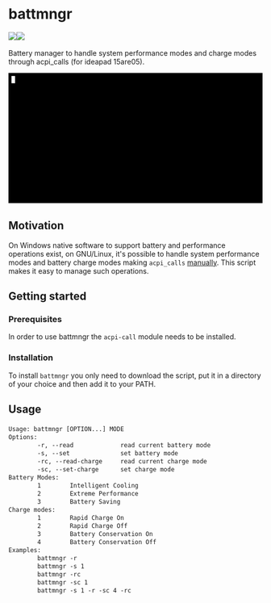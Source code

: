 # battmngr
![](https://img.shields.io/badge/made%20for-ideapad-blue)![](https://img.shields.io/github/license/0xless/battmngr)

Battery manager to handle system performance modes and charge modes through acpi_calls (for ideapad 15are05).

![demo](img/demo.gif)

## Motivation

On Windows native software to support battery and performance operations exist, on GNU/Linux, it's possible to handle system performance modes and battery charge modes making `acpi_calls` [manually](https://wiki.archlinux.org/index.php/Lenovo_IdeaPad_5_15are05#Power_management). This script makes it easy to manage such operations.

## Getting started

### Prerequisites

In order to use battmngr the `acpi-call` module needs to be installed.

### Installation

To install `battmngr` you only need to download the script, put it in a directory of your choice and then add it to your PATH.

## Usage

```Usage: battmngr [OPTION...] MODE
Usage: battmngr [OPTION...] MODE
Options:
        -r, --read             read current battery mode
        -s, --set              set battery mode
        -rc, --read-charge     read current charge mode
        -sc, --set-charge      set charge mode
Battery Modes:
        1        Intelligent Cooling
        2        Extreme Performance
        3        Battery Saving
Charge modes:
        1        Rapid Charge On
        2        Rapid Charge Off
        3        Battery Conservation On
        4        Battery Conservation Off
Examples:
        battmngr -r 
        battmngr -s 1
        battmngr -rc
        battmngr -sc 1
        battmngr -s 1 -r -sc 4 -rc

